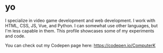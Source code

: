 # yo

I specialize in video game development and web development. I work with HTML, CSS, JS, Vue, and Python. I can somewhat use other languages, but I'm less capable in them.
This profile showcases some of my experiments and code.

You can check out my Codepen page here: https://codepen.io/ComputerK
